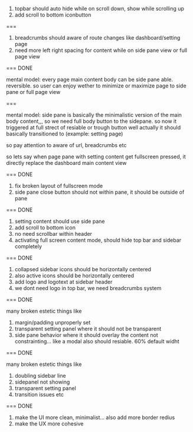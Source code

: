 1. topbar should auto hide while on scroll down, show while scrolling up
2. add scroll to bottom iconbutton

===

1. breadcrumbs should aware of route changes like dashboard/setting page
2. need more left right spacing for content while on side pane view or full page view

=== DONE

mental model: every page main content body can be side pane able. reversible. so user can enjoy wether to minimize or maximize page to side pane or full page view

===

mental model: side pane is basically the minimalistic version of the main body content,,, so we need full body button to the sidepane. so now it triggered at full strect of resiable or trough button well actually it should basically transitioned to (example: setting page)

so pay attention to aware of url, breadcrumbs etc

so lets say when page pane with setting content get fullscreen pressed, it directly replace the dashboard main content view

=== DONE

1. fix broken layout of fullscreen mode
2. side pane close button should not within pane, it should be outside of pane

=== DONE

1. setting content should use side pane
2. add scroll to bottom icon
3. no need scrollbar within header
4. activating full screen content mode, should hide top bar and sidebar completely

=== DONE

1. collapsed sidebar icons should be horizontally centered
2. also active icons should be horizontally centered
3. add logo and logotext at sidebar header
4. we dont need logo in top bar, we need breadcrumbs system

=== DONE

many broken estetic things like

1. margin/padding unproperly set
2. transparent setting panel where it should not be transparent
3. side pane behavior where it should overlay the content not constrainting... like a modal also should resiable. 60% default widht

=== DONE

many broken estetic things like

1. doubling sidebar line
2. sidepanel not showing
3. transparent setting panel
4. transition issues
etc

=== DONE

1. make the UI more clean, minimalist... also add more border redius
2. make the UX more cohesive
